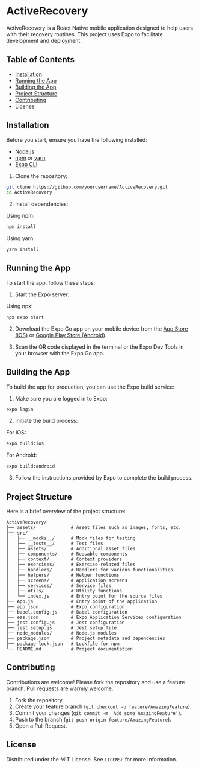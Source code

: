 # ActiveRecovery

ActiveRecovery is a React Native mobile application designed to help users with their recovery routines. This project uses Expo to facilitate development and deployment.

## Table of Contents

- [Installation](#installation)
- [Running the App](#running-the-app)
- [Building the App](#building-the-app)
- [Project Structure](#project-structure)
- [Contributing](#contributing)
- [License](#license)

## Installation

Before you start, ensure you have the following installed:

- [Node.js](https://nodejs.org/)
- [npm](https://www.npmjs.com/) or [yarn](https://yarnpkg.com/)
- [Expo CLI](https://docs.expo.dev/get-started/installation/)

1. Clone the repository:

```bash
git clone https://github.com/yourusername/ActiveRecovery.git
cd ActiveRecovery
```

2. Install dependencies:

Using npm:
```bash
npm install
```

Using yarn:
```bash
yarn install
```

## Running the App

To start the app, follow these steps:

1. Start the Expo server:

Using npx:
```bash
npx expo start
```

2. Download the Expo Go app on your mobile device from the [App Store (iOS)](https://apps.apple.com/us/app/expo-go/id982107779) or [Google Play Store (Android)](https://play.google.com/store/apps/details?id=host.exp.exponent&hl=en&gl=US).

3. Scan the QR code displayed in the terminal or the Expo Dev Tools in your browser with the Expo Go app.

## Building the App

To build the app for production, you can use the Expo build service:

1. Make sure you are logged in to Expo:

```bash
expo login
```

2. Initiate the build process:

For iOS:
```bash
expo build:ios
```

For Android:
```bash
expo build:android
```

3. Follow the instructions provided by Expo to complete the build process.

## Project Structure

Here is a brief overview of the project structure:

```
ActiveRecovery/
├── assets/             # Asset files such as images, fonts, etc.
├── src/
│   ├── __mocks__/      # Mock files for testing
│   ├── __tests__/      # Test files
│   ├── assets/         # Additional asset files
│   ├── components/     # Reusable components
│   ├── context/        # Context providers
│   ├── exercises/      # Exercise-related files
│   ├── handlers/       # Handlers for various functionalities
│   ├── helpers/        # Helper functions
│   ├── screens/        # Application screens
│   ├── services/       # Service files
│   ├── utils/          # Utility functions
│   └── index.js        # Entry point for the source files
├── App.js              # Entry point of the application
├── app.json            # Expo configuration
├── babel.config.js     # Babel configuration
├── eas.json            # Expo Application Services configuration
├── jest.config.js      # Jest configuration
├── jest.setup.js       # Jest setup file
├── node_modules/       # Node.js modules
├── package.json        # Project metadata and dependencies
├── package-lock.json   # Lockfile for npm
└── README.md           # Project documentation
```

## Contributing

Contributions are welcome! Please fork the repository and use a feature branch. Pull requests are warmly welcome.

1. Fork the repository.
2. Create your feature branch (`git checkout -b feature/AmazingFeature`).
3. Commit your changes (`git commit -m 'Add some AmazingFeature'`).
4. Push to the branch (`git push origin feature/AmazingFeature`).
5. Open a Pull Request.

## License

Distributed under the MIT License. See `LICENSE` for more information.
